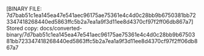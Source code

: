 [BINARY FILE: 7d7bab51c1ea145ea47e541aec96175ae75361e4c4d0c28bb9b6750381bb723347418268440ed5863ffc5b2a7ea1a9f3d11ee8d4370cf97f2ff06db867a7]
Stored copy: docs/converted-binary/7d7bab51c1ea145ea47e541aec96175ae75361e4c4d0c28bb9b6750381bb723347418268440ed5863ffc5b2a7ea1a9f3d11ee8d4370cf97f2ff06db867a7

